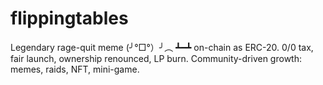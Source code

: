 # flippingtables
Legendary rage-quit meme (╯°□°）╯︵ ┻━┻ on-chain as ERC-20. 0/0 tax, fair launch, ownership renounced, LP burn. Community-driven growth: memes, raids, NFT, mini-game.
